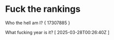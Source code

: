 # Fuck the rankings

Who the hell am I?
{ 17307885 }

What fucking year is it?
[ 2025-03-28T00:26:40Z ]
